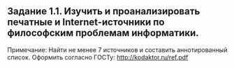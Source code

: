 ## Задание 1.1. Изучить и проанализировать печатные и Internet-источники по философским проблемам информатики.

Примечание: Найти не менее 7 источников и составить аннотированный список. 
Оформить согласно ГОСТу: http://kodaktor.ru/ref.pdf 

